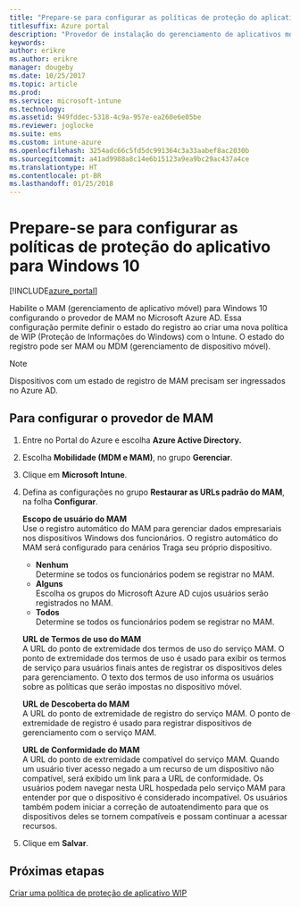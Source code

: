 ```yaml
---
title: "Prepare-se para configurar as políticas de proteção do aplicativo para Windows 10"
titlesuffix: Azure portal
description: "Provedor de instalação do gerenciamento de aplicativos móveis (MAM) no Azure AD"
keywords: 
author: erikre
ms.author: erikre
manager: dougeby
ms.date: 10/25/2017
ms.topic: article
ms.prod: 
ms.service: microsoft-intune
ms.technology: 
ms.assetid: 949fddec-5318-4c9a-957e-ea260e6e05be
ms.reviewer: joglocke
ms.suite: ems
ms.custom: intune-azure
ms.openlocfilehash: 3254adc66c5fd5dc991364c3a33aabef8ac2030b
ms.sourcegitcommit: a41ad9988a8c14e6b15123a9ea9bc29ac437a4ce
ms.translationtype: HT
ms.contentlocale: pt-BR
ms.lasthandoff: 01/25/2018
---
```

# <a name="get-ready-to-configure-app-protection-policies-for-windows-10"></a>Prepare-se para configurar as políticas de proteção do aplicativo para Windows 10

[!INCLUDE[azure_portal](./includes/azure_portal.md)]

Habilite o MAM (gerenciamento de aplicativo móvel) para Windows 10 configurando o provedor de MAM no Microsoft Azure AD. Essa configuração permite definir o estado do registro ao criar uma nova política de WIP (Proteção de Informações do Windows) com o Intune. O estado do registro pode ser MAM ou MDM (gerenciamento de dispositivo móvel).

> [!NOTE]
> Dispositivos com um estado de registro de MAM precisam ser ingressados no Azure AD.

## <a name="to-configure-the-mam-provider"></a>Para configurar o provedor de MAM

1. Entre no Portal do Azure e escolha **Azure Active Directory.**

2. Escolha **Mobilidade (MDM e MAM)**, no grupo **Gerenciar**.

3. Clique em **Microsoft Intune**.

4. Defina as configurações no grupo **Restaurar as URLs padrão do MAM**, na folha **Configurar**.

    **Escopo de usuário do MAM**  
      Use o registro automático do MAM para gerenciar dados empresariais nos dispositivos Windows dos funcionários. O registro automático do MAM será configurado para cenários Traga seu próprio dispositivo.<ul><li>**Nenhum**<br>Determine se todos os funcionários podem se registrar no MAM.</li><li>**Alguns**<br>Escolha os grupos do Microsoft Azure AD cujos usuários serão registrados no MAM.</li><li>**Todos**<br>Determine se todos os funcionários podem se registrar no MAM.</li></ul>

    **URL de Termos de uso do MAM**  
     A URL do ponto de extremidade dos termos de uso do serviço MAM. O ponto de extremidade dos termos de uso é usado para exibir os termos de serviço para usuários finais antes de registrar os dispositivos deles para gerenciamento. O texto dos termos de uso informa os usuários sobre as políticas que serão impostas no dispositivo móvel.

    **URL de Descoberta do MAM**  
    A URL do ponto de extremidade de registro do serviço MAM. O ponto de extremidade de registro é usado para registrar dispositivos de gerenciamento com o serviço MAM.

    **URL de Conformidade do MAM**  
      A URL do ponto de extremidade compatível do serviço MAM. Quando um usuário tiver acesso negado a um recurso de um dispositivo não compatível, será exibido um link para a URL de conformidade. Os usuários podem navegar nesta URL hospedada pelo serviço MAM para entender por que o dispositivo é considerado incompatível. Os usuários também podem iniciar a correção de autoatendimento para que os dispositivos deles se tornem compatíveis e possam continuar a acessar recursos.

5.  Clique em **Salvar**.

## <a name="next-steps"></a>Próximas etapas

[Criar uma política de proteção de aplicativo WIP](windows-information-protection-policy-create.md)
